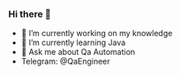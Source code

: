 ### Hi there 👋

- 🔭 I’m currently working on my knowledge
- 🌱 I’m currently learning Java
- 💬 Ask me about Qa Automation
-    Telegram: @QaEngineer
